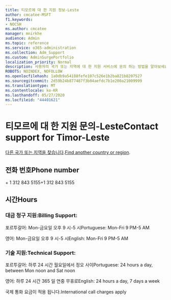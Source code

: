 ```yaml
---
title: 티모르에 대 한 지원 정보-Leste
author: cmcatee-MSFT
f1.keywords:
- NOCSH
ms.author: cmcatee
manager: mnirkhe
audience: Admin
ms.topic: reference
ms.service: o365-administration
ms.collection: Adm_Support
ms.custom: AdminSurgePortfolio
localization_priority: Normal
description: 사용자의 국가 또는 지역에 대 한 지원 서비스에 문의 하는 방법을 알아보세요.
ROBOTS: NOINDEX, NOFOLLOW
ms.openlocfilehash: 1a0db9a54188fefe107c526e1b2ba821b8207527
ms.sourcegitcommit: 2d59b24b877487f3b84aefdc7b1e200a21009999
ms.translationtype: MT
ms.contentlocale: ko-KR
ms.lasthandoff: 05/27/2020
ms.locfileid: "44401621"
---
```

# <a name="contact-support-for-timor-leste"></a><span data-ttu-id="e8ee0-103">티모르에 대 한 지원 문의-Leste</span><span class="sxs-lookup"><span data-stu-id="e8ee0-103">Contact support for Timor-Leste</span></span>

<span data-ttu-id="e8ee0-104">[다른 국가 또는 지역을 찾습니다](../contact-support-for-business-products.md).</span><span class="sxs-lookup"><span data-stu-id="e8ee0-104">[Find another country or region](../contact-support-for-business-products.md).</span></span>

## <a name="phone-number"></a><span data-ttu-id="e8ee0-105">전화 번호</span><span class="sxs-lookup"><span data-stu-id="e8ee0-105">Phone number</span></span>
<span data-ttu-id="e8ee0-106">+ 1 312 843 5155</span><span class="sxs-lookup"><span data-stu-id="e8ee0-106">+1 312 843 5155</span></span>

## <a name="hours"></a><span data-ttu-id="e8ee0-107">시간</span><span class="sxs-lookup"><span data-stu-id="e8ee0-107">Hours</span></span>
### <a name="billing-support"></a><span data-ttu-id="e8ee0-108">대금 청구 지원:</span><span class="sxs-lookup"><span data-stu-id="e8ee0-108">Billing Support:</span></span>

<span data-ttu-id="e8ee0-109">포르투갈어: Mon-금요일 오후 9 시-5 시</span><span class="sxs-lookup"><span data-stu-id="e8ee0-109">Portuguese: Mon-Fri 9 PM-5 AM</span></span>

<span data-ttu-id="e8ee0-110">영어: Mon-금요일 오후 9 시-5 시</span><span class="sxs-lookup"><span data-stu-id="e8ee0-110">English: Mon-Fri 9 PM-5 AM</span></span>

### <a name="technical-support"></a><span data-ttu-id="e8ee0-111">기술 지원:</span><span class="sxs-lookup"><span data-stu-id="e8ee0-111">Technical Support:</span></span>

<span data-ttu-id="e8ee0-112">포르투갈어: 하루 24 시간 월요일에서 정오 사이</span><span class="sxs-lookup"><span data-stu-id="e8ee0-112">Portuguese: 24 hours a day, between Mon noon and Sat noon</span></span>

<span data-ttu-id="e8ee0-113">영어: 하루 24 시간 365 일 연중 무휴로</span><span class="sxs-lookup"><span data-stu-id="e8ee0-113">English: 24 hours a day, 7 days a week</span></span>

<span data-ttu-id="e8ee0-114">국제 통화 요금이 적용 됩니다.</span><span class="sxs-lookup"><span data-stu-id="e8ee0-114">International call charges apply</span></span>
